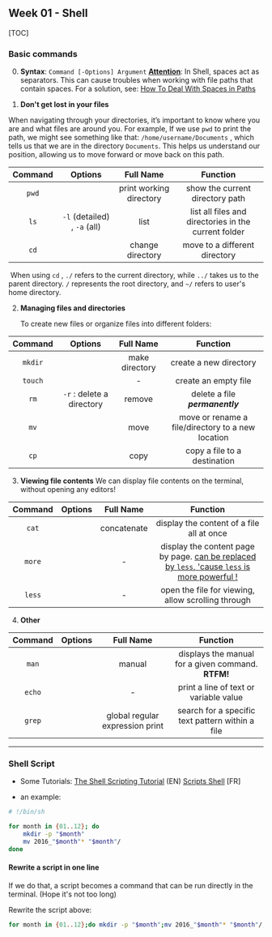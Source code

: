 ## Week 01 - Shell

[TOC]

### Basic commands

0. **Syntax**:
   `Command [-Options] Argument`
   <u>**Attention**</u>: In Shell, spaces act as separators. This can cause troubles when working with file paths that contain spaces. For a solution, see: [How To Deal With Spaces in Paths](https://medium.com/@leedowthwaite/dealing-with-spaces-in-paths-f26856aef06f) 

1.  **Don't get lost in your files**

   When navigating through your directories, it’s important to know where you are and what files are around you. For example, If we use `pwd` to print the path, we might see something like that: `/home/username/Documents` , which tells us that we are in the directory `Documents`. This helps us understand our position, allowing us to move forward or move back on this path.

| **Command** |         **Options**          |      **Full Name**      |                     **Function**                     |
| :---------: | :--------------------------: | :---------------------: | :--------------------------------------------------: |
|    `pwd`    |                              | print working directory |           show the current directory path            |
|    `ls`     | `-l` (detailed) , `-a` (all) |          list           | list all files and directories in the current folder |
|    `cd`     |                              |    change directory     |            move to a different directory             |

​	When using `cd` ,  `./` refers to the current directory, while `../` takes us to the parent directory. `/` represents the root directory, and `~/` refers to user's home directory.



2. **Managing files and directories**

   To create new files or organize files into different folders:

| **Command** |        **Option**s        | **Full Name**  |                   **Function**                    |
| :---------: | :-----------------------: | :------------: | :-----------------------------------------------: |
|   `mkdir`   |                           | make directory |              create a new directory               |
|   `touch`   |                           |       -        |               create an empty file                |
|    `rm`     | `-r` : delete a directory |     remove     |          delete a file ***permanently***          |
|    `mv`     |                           |      move      | move or rename a file/directory to a new location |
|    `cp`     |                           |      copy      |           copy a file to a destination            |



3. **Viewing file contents**
   We can display file contents on the terminal, without opening any editors!

| **Command** | **Option**s | **Full Name** |                         **Function**                         |
| :---------: | :---------: | :-----------: | :----------------------------------------------------------: |
|    `cat`    |             |  concatenate  |          display the content of a file all at once           |
|   `more`    |             |       -       | display the content page by page. <u>can be replaced by `less`, 'cause `less` is more powerful !</u> |
|   `less`    |             |       -       |      open the file for viewing, allow scrolling through      |



4. **Other**

| **Command** | **Option**s |          **Full Name**          |                    **Function**                    |
| :---------: | :---------: | :-----------------------------: | :------------------------------------------------: |
|    `man`    |             |             manual              | displays the manual for a given command. **RTFM!** |
|   `echo`    |             |                -                |       print a line of text or variable value       |
|   `grep`    |             | global regular expression print |  search for a specific text pattern within a file  |

---



### Shell Script

- Some Tutorials:
  [The Shell Scripting Tutorial](https://www.shellscript.sh/) (EN)
  [Scripts Shell](https://linux.goffinet.org/administration/scripts-shell/) [FR]



- an example:

```bash
# !/bin/sh

for month in {01..12}; do
	mkdir -p "$month"
	mv 2016_"$month"* "$month"/
done
```





#### Rewrite a script in one line

If we do that, a script becomes a command that can be run directly in the terminal. (Hope it's not too long)

Rewrite the script above:
``` bash
for month in {01..12};do mkdir -p "$month";mv 2016_"$month"* "$month"/;done
```

